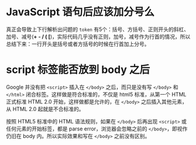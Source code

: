 # JavaScript 语句后应该加分号么
真正会导致上下行解析出问题的 `token` 有5个：括号、方括号、正则开头的斜杠、加号、减号(**+ - / ( [**)，实际代码几乎没有正则，加号，减号作为行首的情况，所以总结下来：一行开头是括号或者方括号的时候在行首加上分号。

# script 标签能否放到 body 之后
Google 并没有把 `<script>` 插入在 `</body>` 之后，而只是没有写 `</body>` 和 `</html>` 闭合标签。这样做是符合标准的，不仅是 html5 标准，从第一个 HTML 正式标准 HTML 2.0 开始，这样做都是允许的，在 `</body>` 之后插入其他元素，从 HTML 2.0 起就是不合标准的。

按照 HTML5 标准中的 HTML 语法规则，如果在 `</body>` 后再出现 `<script>` 或任何元素的开始标签，都是 parse error，浏览器会忽略之前的 `</body>`，即视作仍旧在 body 内。所以实际效果和写在 `</body>` 之前没有区别。
